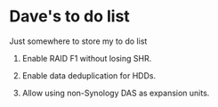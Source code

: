 # Dave's to do list
Just somewhere to store my to do list

1. Enable RAID F1 without losing SHR.

2. Enable data deduplication for HDDs.

3. Allow using non-Synology DAS as expansion units.


